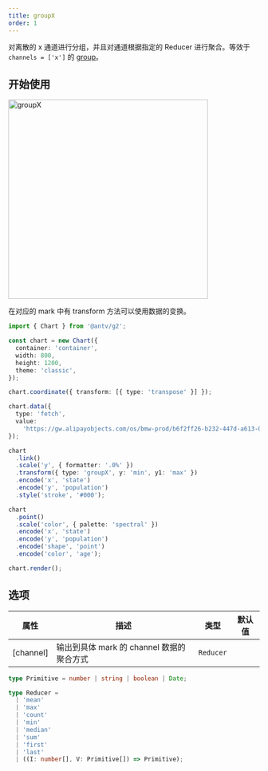 ```yaml
---
title: groupX
order: 1
---
```


对离散的 x 通道进行分组，并且对通道根据指定的 Reducer 进行聚合。等效于 `channels = ['x']` 的 [group](/spec/transform/group)。

## 开始使用

<img alt="groupX" src="https://mdn.alipayobjects.com/mdn/huamei_qa8qxu/afts/img/A*RtalTb-DPdkAAAAAAAAAAAAADmJ7AQ" width="400" />

在对应的 mark 中有 transform 方法可以使用数据的变换。

```ts
import { Chart } from '@antv/g2';

const chart = new Chart({
  container: 'container',
  width: 800,
  height: 1200,
  theme: 'classic',
});

chart.coordinate({ transform: [{ type: 'transpose' }] });

chart.data({
  type: 'fetch',
  value:
    'https://gw.alipayobjects.com/os/bmw-prod/b6f2ff26-b232-447d-a613-0df5e30104a0.csv',
});

chart
  .link()
  .scale('y', { formatter: '.0%' })
  .transform({ type: 'groupX', y: 'min', y1: 'max' })
  .encode('x', 'state')
  .encode('y', 'population')
  .style('stroke', '#000');

chart
  .point()
  .scale('color', { palette: 'spectral' })
  .encode('x', 'state')
  .encode('y', 'population')
  .encode('shape', 'point')
  .encode('color', 'age');

chart.render();
```

## 选项

| 属性      | 描述                                      | 类型      | 默认值 |
| --------- | ----------------------------------------- | --------- | ------ |
| [channel] | 输出到具体 mark 的 channel 数据的聚合方式 | `Reducer` |        |

```ts
type Primitive = number | string | boolean | Date;

type Reducer =
  | 'mean'
  | 'max'
  | 'count'
  | 'min'
  | 'median'
  | 'sum'
  | 'first'
  | 'last'
  | ((I: number[], V: Primitive[]) => Primitive);
```

